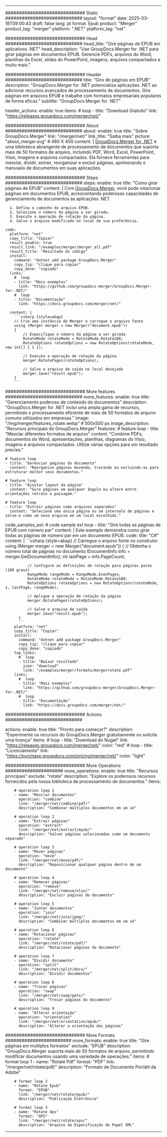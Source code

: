 
---
############################# Static ############################
layout: "format"
date:  2025-03-18T09:00:43
draft: false
lang: pt
format: Epub
product: "Merger"
product_tag: "merger"
platform: ".NET"
platform_tag: "net"

############################# Head ############################
head_title: "Gire páginas de EPUB em aplicativos .NET"
head_description: "Use GroupDocs.Merger for .NET para girar páginas em documentos EPUB. Gerencie PDFs, arquivos do Word, planilhas do Excel, slides do PowerPoint, imagens, arquivos compactados e muito mais."

############################# Header ############################
title: "Giro de páginas em EPUB" 
description: "GroupDocs.Merger for .NET potencializa aplicações .NET ao adicionar recursos avançados de processamento de documentos. Gire páginas em arquivos EPUB e trabalhe com formatos empresariais populares de forma eficaz."
subtitle: "GroupDocs.Merger for .NET" 

header_actions:
  enable: true
  items:
    #  loop
    - title: "Download Gratuito"
      link: "https://releases.groupdocs.com/merger/net/"
      
############################# About ############################
about:
    enable: true
    title: "Sobre GroupDocs.Merger"
    link: "/merger/net/"
    link_title: "Saiba mais"
    picture: "about_merger.svg" # 480 X 400
    content: |
       [GroupDocs.Merger for .NET](/merger/net/) é uma biblioteca abrangente de processamento de documentos que suporta mais de 50 formatos de arquivo, incluindo PDF, Word, Excel, PowerPoint, Visio, imagens e arquivos compactados. Ela fornece ferramentas para mesclar, dividir, extrair, reorganizar e excluir páginas, aprimorando o manuseio de documentos em suas aplicações.

############################# Steps ############################
steps:
    enable: true
    title: "Como girar páginas de EPUB"
    content: |
      Com [GroupDocs.Merger](/merger/net/), você pode rotacionar páginas em documentos EPUB, acrescentando poderosas capacidades de gerenciamento de documentos às aplicações .NET.
      
      1. Defina o caminho do arquivo EPUB.
      2. Selecione o número da página a ser girada.
      3. Execute a operação de rotação da página.
      4. Salve o arquivo modificado no local de sua preferência.
   
    code:
      platform: "net"
      copy_title: "Copiar"
      result_enable: true
      result_link: "/examples/merger/merger_all.pdf"
      result_title: "Resultado do código"
      install:
        command: "dotnet add package GroupDocs.Merger"
        copy_tip: "clique para copiar"
        copy_done: "copiado"
      links:
        #  loop
        - title: "Mais exemplos"
          link: "https://github.com/groupdocs-merger/GroupDocs.Merger-for-.NET/"
        #  loop
        - title: "Documentação"
          link: "https://docs.groupdocs.com/merger/net/"
          
      content: |
        ```csharp {style=abap}
        // Crie uma instância de Merger e carregue o arquivo fonte
        using (Merger merger = new Merger("document.epub"))
        {
            // Especifique o número da página a ser girada
            RotateMode rotateMode = RotateMode.Rotate180;
            RotateOptions rotateOptions = new RotateOptions(rotateMode, new int[] { 1 });

            // Execute a operação de rotação da página
            merger.RotatePages(rotateOptions);

            // Salve o arquivo de saída no local desejado
            merger.Save("result.epub");
        }
        ```            

############################# More features ############################
more_features:
  enable: true
  title: "Gerenciamento poderoso de conteúdo de documentos"
  description: "GroupDocs.Merger for .NET inclui uma ampla gama de recursos, permitindo o processamento eficiente de mais de 50 formatos de arquivo comuns utilizados em empresas."
  image: "/img/merger/features_rotate.webp" # 500x500 px
  image_description: "Recursos principais do GroupDocs.Merger"
  features:
    # feature loop
    - title: "Mesclar diferentes formatos de arquivo"
      content: "Combine PDFs, documentos do Word, apresentações, planilhas, diagramas do Visio, imagens e arquivos compactados. Utilize várias opções para um resultado preciso."

    # feature loop
    - title: "Gerenciar páginas do documento"
      content: "Reorganize páginas movendo, trocando ou excluindo-as para estruturar melhor seus documentos."

    # feature loop
    - title: "Ajustar layout da página"
      content: "Gire páginas em qualquer ângulo ou altere entre orientações retrato e paisagem."

    # feature loop
    - title: "Extrair páginas como arquivos separados"
      content: "Selecione uma única página ou um intervalo de páginas e salve-o como um novo arquivo em um local escolhido."
      
  code_samples_ext:
    # code sample ext loop
    - title: "Gire todas as páginas de EPUB com número par"
      content: |
        Este exemplo demonstra como girar todas as páginas de número par em um documento EPUB.
      code:
        title: "C#"
        content: |
          ```csharp {style=abap}
          // Carregue o arquivo fonte no construtor
          using (Merger merger = new Merger("document.epub"))
          {
              // Obtenha o número total de páginas no documento
              IDocumentInfo info = merger.GetDocumentInfo();
              int lastPage = info.PageCount;

              // Configure as definições de rotação para páginas pares (180 graus)
              RangeMode rangeMode = RangeMode.EvenPages;
              RotateMode rotateMode = RotateMode.Rotate180;
              RotateOptions rotateOptions = new RotateOptions(rotateMode, 1, lastPage, rangeMode);
          
              // Aplique a operação de rotação da página
              merger.RotatePages(rotateOptions);

              // Salve o arquivo de saída
              merger.Save("result.epub");
          }
          ```
        platform: "net"
        copy_title: "Copiar"
        install:
          command: "dotnet add package GroupDocs.Merger"
          copy_tip: "clique para copiar"
          copy_done: "copiado"
        top_links:
          #  loop
          - title: "Baixar resultado"
            icon: "download"
            link: "/examples/merger/formats/mergerrotate.pdf"
        links:
          #  loop
          - title: "Mais exemplos"
            link: "https://github.com/groupdocs-merger/GroupDocs.Merger-for-.NET/"
          #  loop
          - title: "Documentação"
            link: "https://docs.groupdocs.com/merger/net/"
            

            


############################# Actions ############################

actions:
  enable: true
  title: "Pronto para começar?"
  description: "Experimente os recursos do GroupDocs.Merger gratuitamente ou solicite uma licença"
  items:
    #  loop
    - title: "Download do Nuget"
      link: "https://releases.groupdocs.com/merger/net/"
      color: "red"
        #  loop
    - title: "Licenciamento"
      link: "https://purchase.groupdocs.com/pricing/merger/net/"
      color: "light"


############################# More Operations #####################
more_operations:
    enable: true
    title: "Recursos principais"
    exclude: "rotate"
    description: "Explore os poderosos recursos fornecidos pela nossa biblioteca de processamento de documentos."
    items: 
          
        # operation loop 1
        - name: "Mesclar documentos"
          operation: "combine"
          link: "/merger/net/combine/pdf/"
          description: "Combinar múltiplos documentos em um só"

        # operation loop 2
        - name: "Extrair páginas"
          operation: "extract"
          link: "/merger/net/extract/epub/"
          description: "Salvar páginas selecionadas como um documento separado"

        # operation loop 3
        - name: "Mover páginas"
          operation: "move"
          link: "/merger/net/move/pdf/"
          description: "Reposicionar qualquer página dentro de um documento"

        # operation loop 4
        - name: "Remover páginas"
          operation: "remove"
          link: "/merger/net/remove/xlsx/"
          description: "Excluir páginas do documento"

        # operation loop 5
        - name: "Juntar documentos"
          operation: "join"
          link: "/merger/net/join/jpeg/"
          description: "Combinar múltiplos documentos em um só"

        # operation loop 6
        - name: "Rotacionar páginas"
          operation: "rotate"
          link: "/merger/net/rotate/pdf/"
          description: "Rotacionar páginas do documento"

        # operation loop 7
        - name: "Dividir documento"
          operation: "split"
          link: "/merger/net/split/docx/"
          description: "Dividir documentos"

        # operation loop 8
        - name: "Trocar páginas"
          operation: "swap"
          link: "/merger/net/swap/pptx/"
          description: "Trocar páginas do documento"

        # operation loop 9
        - name: "Alterar orientação"
          operation: "orientation"
          link: "/merger/net/orientation/epub/"
          description: "Alterar a orientação das páginas"
          
        
          
############################# More Formats ########################
more_formats:
    enable: true
    title: "Gire páginas em múltiplos formatos"
    exclude: "EPUB"
    description: "GroupDocs.Merger suporta mais de 50 formatos de arquivo, permitindo modificar documentos usando uma variedade de operações."
    items: 
        # format loop 1
        - name: "Rotate Pdf"
          format: "PDF"
          link: "/merger/net/rotate/pdf/"
          description: "Formato de Documento Portátil da Adobe"

        # format loop 2
        - name: "Rotate Epub"
          format: "EPUB"
          link: "/merger/net/rotate/epub/"
          description: "Publicação Eletrônica"

        # format loop 3
        - name: "Rotate Xps"
          format: "XPS"
          link: "/merger/net/rotate/xps/"
          description: "Arquivo da Especificação de Papel XML"


---